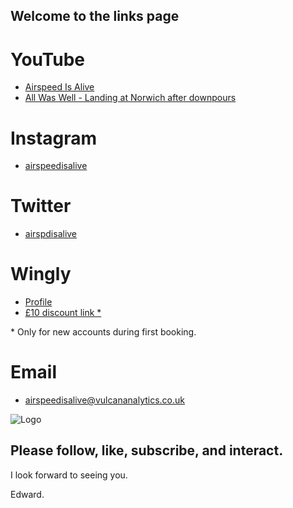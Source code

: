 ## Welcome to the links page

# YouTube
- [Airspeed Is Alive](https://www.youtube.com/channel/UCQSTBJ-zlRWOLENj1r8_odQ)
- [All Was Well - Landing at Norwich after downpours](https://www.youtube.com/watch?v=agccIO2ilgw)

# Instagram
- [airspeedisalive](https://www.instagram.com/airspeedisalive/)

# Twitter
- [airspdisalive](https://twitter.com/airspdisalive)

# Wingly
- [Profile](https://www.wingly.io/en/users/show/352448)
- [£10 discount link \*](https://www.wingly.io/en/referral/first-booking?ref=a5w1k&currency=GBP)

\* Only for new accounts during first booking.

# Email
- [airspeedisalive@vulcananalytics.co.uk](mailto:airspeedisalive@vulcananalytics.co.uk)

![Logo](images/logo/png)

## Please follow, like, subscribe, and interact.

I look forward to seeing you.

Edward.